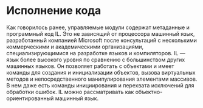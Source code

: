 # Исполнение кода

Как говорилось ранее, управляемые модули содержат метаданные и программный код IL. Это не зависящий от процессора машинный язык, разработанный компанией Microsoft после консультаций с несколькими коммерческими и академическими организациями, специализирующимися на разработке языков и компиляторов. IL — язык более высокого уровня по сравнению с большинством других машинных языков. Он позволяет работать с объектами и имеет команды для создания и инициализации объектов, вызова виртуальных методов и непосредственного манипулирования элементами массивов. В нем даже есть команды инициирования и перехвата исключений для обработки ошибок. IL можно рассматривать как объектно-ориентированный машинный язык. 



